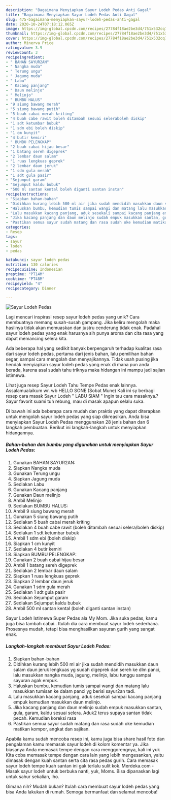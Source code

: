 ```yaml
---
description: "Bagaimana Menyiapkan Sayur Lodeh Pedas Anti Gagal"
title: "Bagaimana Menyiapkan Sayur Lodeh Pedas Anti Gagal"
slug: 475-bagaimana-menyiapkan-sayur-lodeh-pedas-anti-gagal
date: 2020-10-24T07:18:12.065Z
image: https://img-global.cpcdn.com/recipes/27784f18ae2be3d4/751x532cq70/sayur-lodeh-pedas-foto-resep-utama.jpg
thumbnail: https://img-global.cpcdn.com/recipes/27784f18ae2be3d4/751x532cq70/sayur-lodeh-pedas-foto-resep-utama.jpg
cover: https://img-global.cpcdn.com/recipes/27784f18ae2be3d4/751x532cq70/sayur-lodeh-pedas-foto-resep-utama.jpg
author: Minerva Price
ratingvalue: 3.9
reviewcount: 3
recipeingredient:
- " BAHAN SAYUR2AN"
- " Nangka muda"
- " Terung ungu"
- " Jagung muda"
- " Labu"
- " Kacang panjang"
- " Daun melinjo"
- " Melinjo"
- " BUMBU HALUS"
- "9 siung bawang merah"
- "5 siung bawang putih"
- "5 buah cabai merah kriting"
- "4 buah cabe rawit boleh ditambah sesuai seleraboleh diskip"
- "1 sdt ketumbar bubuk"
- "1 sdm ebi boleh diskip"
- "1 cm kunyit"
- "4 butir kemiri"
- " BUMBU PELENGKAP"
- "2 buah cabai hijau besar"
- "1 batang sereh digeprek"
- "2 lembar daun salam"
- "1 ruas lengkuas geprek"
- "2 lembar daun jeruk"
- "1 sdm gula merah"
- "1 sdt gula pasir"
- "Sejumput garam"
- "Sejumput kaldu bubuk"
- "500 ml santan kental boleh diganti santan instan"
recipeinstructions:
- "Siapkan bahan-bahan"
- "Didihkan kurang lebih 500 ml air jika sudah mendidih masukkan daun salam daun jeruk lengkuas yg sudah digeprek dan sereh ke dlm panci, lalu masukkan nangka muda, jagung, melinjo, labu tunggu sampai sayuran agak empuk."
- "Haluskan bumbu, kemudian tumis sampai wangi dan matang lalu masukkan tumisan ke dalam panci yg berisi sayur2an tadi."
- "Lalu masukkan kacang panjang, aduk sesekali sampai kacang panjang empuk kemudian masukkan daun melinjo."
- "Jika kacang panjang dan daun melinjo sudah empuk masukkan santan, gula, garam, kaldu sesuai selera. Aduk2 terus supaya santan tidak pecah. Kemudian koreksi rasa"
- "Pastikan semua sayur sudah matang dan rasa sudah oke kemudian matikan kompor, angkat dan sajikan."
categories:
- Resep
tags:
- sayur
- lodeh
- pedas

katakunci: sayur lodeh pedas 
nutrition: 130 calories
recipecuisine: Indonesian
preptime: "PT14M"
cooktime: "PT48M"
recipeyield: "4"
recipecategory: Dinner

---
```



![Sayur Lodeh Pedas](https://img-global.cpcdn.com/recipes/27784f18ae2be3d4/751x532cq70/sayur-lodeh-pedas-foto-resep-utama.jpg)

Lagi mencari inspirasi resep sayur lodeh pedas yang unik? Cara membuatnya memang susah-susah gampang. Jika keliru mengolah maka hasilnya tidak akan memuaskan dan justru cenderung tidak enak. Padahal sayur lodeh pedas yang enak harusnya sih punya aroma dan cita rasa yang dapat memancing selera kita.

Ada beberapa hal yang sedikit banyak berpengaruh terhadap kualitas rasa dari sayur lodeh pedas, pertama dari jenis bahan, lalu pemilihan bahan segar, sampai cara mengolah dan menyajikannya. Tidak usah pusing jika hendak menyiapkan sayur lodeh pedas yang enak di mana pun anda berada, karena asal sudah tahu triknya maka hidangan ini mampu jadi sajian istimewa.

Lihat juga resep Sayur Lodeh Tahu Tempe Pedas enak lainnya. Assalamualaikum wr. wb HELLO SONE (Sobat Mune) Kali ini sy berbagi resep cara masak Sayur Lodeh &#34; LABU SIAM &#34; Ingin tau cara masaknya.? Sayur favorit suami tuh rebung, mau di masak apapun selalu suka.


Di bawah ini ada beberapa cara mudah dan praktis yang dapat diterapkan untuk mengolah sayur lodeh pedas yang siap dikreasikan. Anda bisa menyiapkan Sayur Lodeh Pedas menggunakan 28 jenis bahan dan 6 langkah pembuatan. Berikut ini langkah-langkah untuk menyiapkan hidangannya.

<!--inarticleads1-->

##### Bahan-bahan dan bumbu yang digunakan untuk menyiapkan Sayur Lodeh Pedas:

1. Gunakan  BAHAN SAYUR2AN:
1. Siapkan  Nangka muda
1. Gunakan  Terung ungu
1. Siapkan  Jagung muda
1. Sediakan  Labu
1. Gunakan  Kacang panjang
1. Gunakan  Daun melinjo
1. Ambil  Melinjo
1. Sediakan  BUMBU HALUS:
1. Ambil 9 siung bawang merah
1. Gunakan 5 siung bawang putih
1. Sediakan 5 buah cabai merah kriting
1. Sediakan 4 buah cabe rawit (boleh ditambah sesuai selera/boleh diskip)
1. Sediakan 1 sdt ketumbar bubuk
1. Ambil 1 sdm ebi (boleh diskip)
1. Siapkan 1 cm kunyit
1. Sediakan 4 butir kemiri
1. Siapkan  BUMBU PELENGKAP:
1. Gunakan 2 buah cabai hijau besar
1. Ambil 1 batang sereh digeprek
1. Sediakan 2 lembar daun salam
1. Siapkan 1 ruas lengkuas geprek
1. Siapkan 2 lembar daun jeruk
1. Gunakan 1 sdm gula merah
1. Sediakan 1 sdt gula pasir
1. Sediakan Sejumput garam
1. Sediakan Sejumput kaldu bubuk
1. Ambil 500 ml santan kental (boleh diganti santan instan)


Sayur Lodeh Istimewa Super Pedas ala My Mom. Jika suka pedas, kamu juga bisa tambah cabai.. Itulah dia cara membuat sayur lodeh sederhana. Prosesnya mudah, tetapi bisa menghasilkan sayuran gurih yang sangat enak. 

<!--inarticleads2-->

##### Langkah-langkah membuat Sayur Lodeh Pedas:

1. Siapkan bahan-bahan
1. Didihkan kurang lebih 500 ml air jika sudah mendidih masukkan daun salam daun jeruk lengkuas yg sudah digeprek dan sereh ke dlm panci, lalu masukkan nangka muda, jagung, melinjo, labu tunggu sampai sayuran agak empuk.
1. Haluskan bumbu, kemudian tumis sampai wangi dan matang lalu masukkan tumisan ke dalam panci yg berisi sayur2an tadi.
1. Lalu masukkan kacang panjang, aduk sesekali sampai kacang panjang empuk kemudian masukkan daun melinjo.
1. Jika kacang panjang dan daun melinjo sudah empuk masukkan santan, gula, garam, kaldu sesuai selera. Aduk2 terus supaya santan tidak pecah. Kemudian koreksi rasa
1. Pastikan semua sayur sudah matang dan rasa sudah oke kemudian matikan kompor, angkat dan sajikan.


Apabila kamu sudah mencoba resep ini, kamu juga bisa share hasil foto dan pengalaman kamu memasak sayur lodeh di kolom komentar ya. Jika biasanya Anda memasak tempe dengan cara menggorengnya, kali ini yuk Kita coba memasak tempe dengan cara lain yang lebih mengesankan, yaitu dimasak dengan kuah santan serta cita rasa pedas gurih. Cara memasak sayur lodeh tempe kuah santan ini gak terlalu sulit kok. Merdeka.com - Masak sayur lodeh untuk berbuka nanti, yuk, Moms. Bisa dipanaskan lagi untuk sahur sekalian, lho. 

Gimana nih? Mudah bukan? Itulah cara membuat sayur lodeh pedas yang bisa Anda lakukan di rumah. Semoga bermanfaat dan selamat mencoba!

